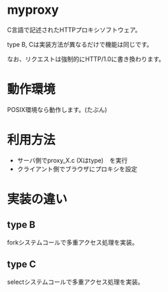 # myproxy
C言語で記述されたHTTPプロキシソフトウェア。

type B, Cは実装方法が異なるだけで機能は同じです。

なお、リクエストは強制的にHTTP/1.0に書き換わります。

# 動作環境
POSIX環境なら動作します。(たぶん)

# 利用方法
* サーバ側でproxy_X.c (Xはtype)　を実行
* クライアント側でブラウザにプロキシを設定

# 実装の違い
## type B
forkシステムコールで多重アクセス処理を実装。

## type C
selectシステムコールで多重アクセス処理を実装。
